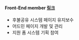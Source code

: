 #### Front-End member [링크](https://www.hakdokman.com/introduce)
  - 후불공유 시스템 페이지 유지보수
  - 어드민 페이지 개발 및 관리
  - 지원 폼 시스템 기획 참여
